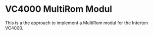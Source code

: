 VC4000 MultiRom Modul
=====================

This is a the approach to implement a MultiRom modul for the Interton VC4000.


